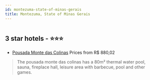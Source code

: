 ```yaml
---
id: montezuma-state-of-minas-gerais
title: Montezuma, State of Minas Gerais
---
```


<center><img src="https://static.hotelurbano.com/reservas/prod0/4/4528/552be66d27833_hidro.jpg" alt="" /></center>


##  3 star hotels - ⭐️⭐️⭐️

-    [Pousada Monte das Colinas](https://us.hurb.com/hotels/montezuma/pousada-monte-das-colinas-4528?cmp=18055) Prices from R$ 880,02
   > The pousada monte das colinas has a 80m² thermal water pool, sauna, fireplace hall, leisure area with barbecue, pool and other games.
